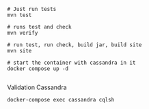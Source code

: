 



```
# Just run tests
mvn test

# runs test and check
mvn verify

# run test, run check, build jar, build site
mvn site

# start the container with cassandra in it
docker compose up -d


```





Validation Cassandra

```
docker-compose exec cassandra cqlsh
```

